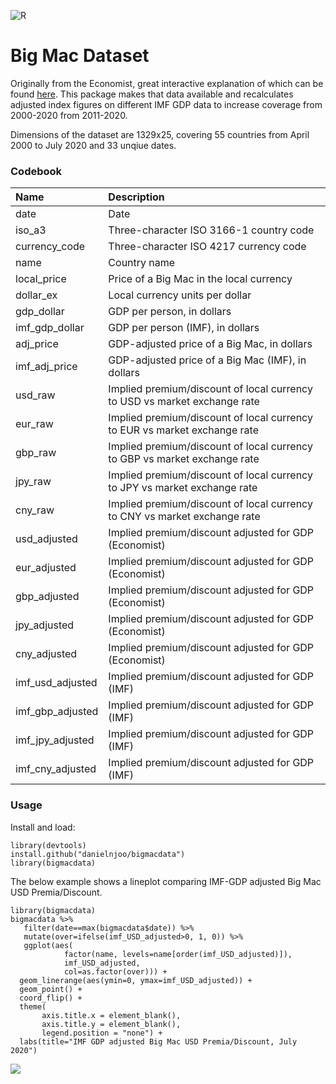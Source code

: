 ![R](https://github.com/danielnjoo/bigmacdata/workflows/R/badge.svg)
# Big Mac Dataset

Originally from the Economist, great interactive explanation of which can be found [here](https://www.economist.com/news/2020/07/15/the-big-mac-index). This package makes that data available and recalculates adjusted index figures on different IMF GDP data to increase coverage from 2000-2020 from 2011-2020.

Dimensions of the dataset are 1329x25, covering 55 countries from April 2000 to July 2020 and 33 unqiue dates.

### Codebook
<table>
 <thead>
  <tr>
   <th style="text-align:left;"> Name </th>
   <th style="text-align:left;"> Description </th>
  </tr>
 </thead>
<tbody>
  <tr>
   <td style="text-align:left;"> date </td>
   <td style="text-align:left;"> Date </td>
  </tr>
  <tr>
   <td style="text-align:left;"> iso_a3 </td>
   <td style="text-align:left;"> Three-character ISO 3166-1 country code </td>
  </tr>
  <tr>
   <td style="text-align:left;"> currency_code </td>
   <td style="text-align:left;"> Three-character ISO 4217 currency code </td>
  </tr>
  <tr>
   <td style="text-align:left;"> name </td>
   <td style="text-align:left;"> Country name </td>
  </tr>
  <tr>
   <td style="text-align:left;"> local_price </td>
   <td style="text-align:left;"> Price of a Big Mac in the local currency </td>
  </tr>
  <tr>
   <td style="text-align:left;"> dollar_ex </td>
   <td style="text-align:left;"> Local currency units per dollar </td>
  </tr>
  <tr>
   <td style="text-align:left;"> gdp_dollar </td>
   <td style="text-align:left;"> GDP per person, in dollars </td>
  </tr>
  <tr>
   <td style="text-align:left;"> imf_gdp_dollar </td>
   <td style="text-align:left;"> GDP per person (IMF), in dollars </td>
  </tr>
  <tr>
   <td style="text-align:left;"> adj_price </td>
   <td style="text-align:left;"> GDP-adjusted price of a Big Mac, in dollars </td>
  </tr>
  <tr>
   <td style="text-align:left;"> imf_adj_price </td>
   <td style="text-align:left;"> GDP-adjusted price of a Big Mac (IMF), in dollars </td>
  </tr>
  <tr>
   <td style="text-align:left;"> usd_raw </td>
   <td style="text-align:left;"> Implied premium/discount of local currency to USD vs market exchange rate </td>
  </tr>
  <tr>
   <td style="text-align:left;"> eur_raw </td>
   <td style="text-align:left;"> Implied premium/discount of local currency to EUR vs market exchange rate </td>
  </tr>
  <tr>
   <td style="text-align:left;"> gbp_raw </td>
   <td style="text-align:left;"> Implied premium/discount of local currency to GBP vs market exchange rate </td>
  </tr>
  <tr>
   <td style="text-align:left;"> jpy_raw </td>
   <td style="text-align:left;"> Implied premium/discount of local currency to JPY vs market exchange rate </td>
  </tr>
  <tr>
   <td style="text-align:left;"> cny_raw </td>
   <td style="text-align:left;"> Implied premium/discount of local currency to CNY vs market exchange rate </td>
  </tr>
  <tr>
   <td style="text-align:left;"> usd_adjusted </td>
   <td style="text-align:left;"> Implied premium/discount adjusted for GDP (Economist) </td>
  </tr>
  <tr>
   <td style="text-align:left;"> eur_adjusted </td>
   <td style="text-align:left;"> Implied premium/discount adjusted for GDP (Economist) </td>
  </tr>
  <tr>
   <td style="text-align:left;"> gbp_adjusted </td>
   <td style="text-align:left;"> Implied premium/discount adjusted for GDP (Economist) </td>
  </tr>
  <tr>
   <td style="text-align:left;"> jpy_adjusted </td>
   <td style="text-align:left;"> Implied premium/discount adjusted for GDP (Economist) </td>
  </tr>
  <tr>
   <td style="text-align:left;"> cny_adjusted </td>
   <td style="text-align:left;"> Implied premium/discount adjusted for GDP (Economist) </td>
  </tr>
  <tr>
   <td style="text-align:left;"> imf_usd_adjusted </td>
   <td style="text-align:left;"> Implied premium/discount adjusted for GDP (IMF) </td>
  </tr>
  <tr>
   <td style="text-align:left;"> imf_gbp_adjusted </td>
   <td style="text-align:left;"> Implied premium/discount adjusted for GDP (IMF) </td>
  </tr>
  <tr>
   <td style="text-align:left;"> imf_jpy_adjusted </td>
   <td style="text-align:left;"> Implied premium/discount adjusted for GDP (IMF) </td>
  </tr>
  <tr>
   <td style="text-align:left;"> imf_cny_adjusted </td>
   <td style="text-align:left;"> Implied premium/discount adjusted for GDP (IMF) </td>
  </tr>
</tbody>
</table>

### Usage

Install and load:
```{r}
library(devtools)
install.github("danielnjoo/bigmacdata")
library(bigmacdata)
```

The below example shows a lineplot comparing IMF-GDP adjusted Big Mac USD Premia/Discount.

```{r}
library(bigmacdata)
bigmacdata %>%
   filter(date==max(bigmacdata$date)) %>%
   mutate(over=ifelse(imf_USD_adjusted>0, 1, 0)) %>%
   ggplot(aes(
            factor(name, levels=name[order(imf_USD_adjusted)]),
            imf_USD_adjusted,
            col=as.factor(over))) +
  geom_linerange(aes(ymin=0, ymax=imf_USD_adjusted)) +
  geom_point() +
  coord_flip() +
  theme(
       axis.title.x = element_blank(),
       axis.title.y = element_blank(),
       legend.position = "none") +
  labs(title="IMF GDP adjusted Big Mac USD Premia/Discount, July 2020")
```
![](https://i.imgur.com/DvoIgMa.png)
